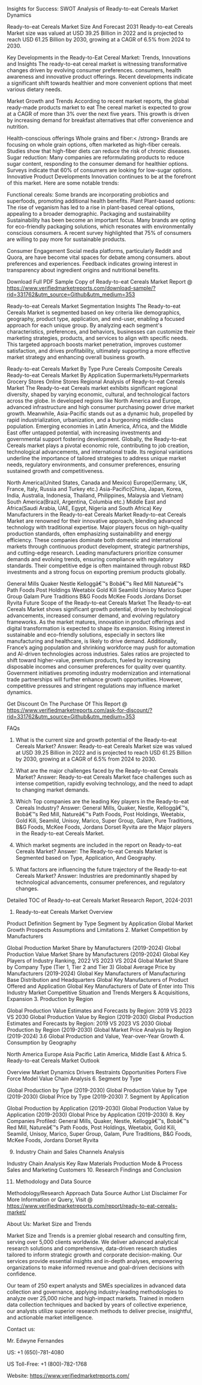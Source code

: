 Insights for Success: SWOT Analysis of Ready-to-eat Cereals Market Dynamics


Ready-to-eat Cereals Market Size And Forecast 2031
Ready-to-eat Cereals Market size was valued at USD 39.25 Billion in 2022 and is projected to reach USD 61.25 Billion by 2030, growing at a CAGR of 6.5% from 2024 to 2030.

Key Developments in the Ready-to-Eat Cereal Market: Trends, Innovations and Insights
The ready-to-eat cereal market is witnessing transformative changes driven by evolving consumer preferences. consumers, health awareness and innovative product offerings. Recent developments indicate a significant shift towards healthier and more convenient options that meet various dietary needs.

Market Growth and Trends
According to recent market reports, the global ready-made products market to eat The cereal market is expected to grow at a CAGR of more than 3% over the next five years. This growth is driven by increasing demand for breakfast alternatives that offer convenience and nutrition.

Health-conscious offerings
Whole grains and fiber:< /strong> Brands are focusing on whole grain options, often marketed as high-fiber cereals. Studies show that high-fiber diets can reduce the risk of chronic diseases.
Sugar reduction: Many companies are reformulating products to reduce sugar content, responding to the consumer demand for healthier options. Surveys indicate that 60% of consumers are looking for low-sugar options.
Innovative Product Developments
Innovation continues to be at the forefront of this market. Here are some notable trends:

Functional cereals: Some brands are incorporating probiotics and superfoods, promoting additional health benefits.
Plant Plant-based options: The rise of veganism has led to a rise in plant-based cereal options, appealing to a broader demographic.
Packaging and sustainability
Sustainability has been become an important focus. Many brands are opting for eco-friendly packaging solutions, which resonates with environmentally conscious consumers. A recent survey highlighted that 75% of consumers are willing to pay more for sustainable products.

Consumer Engagement
Social media platforms, particularly Reddit and Quora, are have become vital spaces for debate among consumers. about preferences and experiences. Feedback indicates growing interest in transparency about ingredient origins and nutritional benefits.

Download Full PDF Sample Copy of Ready-to-eat Cereals Market Report @ https://www.verifiedmarketreports.com/download-sample/?rid=331762&utm_source=Github&utm_medium=353

Ready-to-eat Cereals Market Segmentation Insights
The Ready-to-eat Cereals Market is segmented based on key criteria like demographics, geography, product type, application, and end-user, enabling a focused approach for each unique group. By analyzing each segment's characteristics, preferences, and behaviors, businesses can customize their marketing strategies, products, and services to align with specific needs. This targeted approach boosts market penetration, improves customer satisfaction, and drives profitability, ultimately supporting a more effective market strategy and enhancing overall business growth.

Ready-to-eat Cereals Market By Type
Pure Cereals
Composite Cereals
Ready-to-eat Cereals Market By Application
Supermarkets/Hypermarkets
Grocery Stores
Online Stores
Regional Analysis of Ready-to-eat Cereals Market
The Ready-to-eat Cereals market exhibits significant regional diversity, shaped by varying economic, cultural, and technological factors across the globe. In developed regions like North America and Europe, advanced infrastructure and high consumer purchasing power drive market growth. Meanwhile, Asia-Pacific stands out as a dynamic hub, propelled by rapid industrialization, urbanization, and a burgeoning middle-class population. Emerging economies in Latin America, Africa, and the Middle East offer untapped potential, with increasing investments and governmental support fostering development. Globally, the Ready-to-eat Cereals market plays a pivotal economic role, contributing to job creation, technological advancements, and international trade. Its regional variations underline the importance of tailored strategies to address unique market needs, regulatory environments, and consumer preferences, ensuring sustained growth and competitiveness.

North America(United States, Canada and Mexico)
Europe(Germany, UK, France, Italy, Russia and Turkey etc.)
Asia-Pacific(China, Japan, Korea, India, Australia, Indonesia, Thailand, Philippines, Malaysia and Vietnam)
South America(Brazil, Argentina, Columbia etc.)
Middle East and Africa(Saudi Arabia, UAE, Egypt, Nigeria and South Africa)
Key Manufacturers in the Ready-to-eat Cereals Market
Ready-to-eat Cereals Market are renowned for their innovative approach, blending advanced technology with traditional expertise. Major players focus on high-quality production standards, often emphasizing sustainability and energy efficiency. These companies dominate both domestic and international markets through continuous product development, strategic partnerships, and cutting-edge research. Leading manufacturers prioritize consumer demands and evolving trends, ensuring compliance with regulatory standards. Their competitive edge is often maintained through robust R&D investments and a strong focus on exporting premium products globally.

General Mills
Quaker
Nestle
Kelloggâ€™s
Bobâ€™s Red Mill
Natureâ€™s Path Foods
Post Holdings
Weetabix
Gold Kili
Seamild
Unisoy
Marico
Super Group
Galam
Pure Traditions
B&G Foods
McKee Foods
Jordans Dorset Ryvita
Future Scope of the Ready-to-eat Cereals Market
The Ready-to-eat Cereals Market shows significant growth potential, driven by technological advancements, increased consumer demand, and evolving regulatory frameworks. As the market matures, innovation in product offerings and digital transformation is expected to shape its expansion. Rising interest in sustainable and eco-friendly solutions, especially in sectors like manufacturing and healthcare, is likely to drive demand. Additionally, France’s aging population and shrinking workforce may push for automation and AI-driven technologies across industries. Sales ratios are projected to shift toward higher-value, premium products, fueled by increasing disposable incomes and consumer preferences for quality over quantity. Government initiatives promoting industry modernization and international trade partnerships will further enhance growth opportunities. However, competitive pressures and stringent regulations may influence market dynamics.

Get Discount On The Purchase Of This Report @ https://www.verifiedmarketreports.com/ask-for-discount/?rid=331762&utm_source=Github&utm_medium=353

FAQs
1. What is the current size and growth potential of the Ready-to-eat Cereals Market?
Answer: Ready-to-eat Cereals Market size was valued at USD 39.25 Billion in 2022 and is projected to reach USD 61.25 Billion by 2030, growing at a CAGR of 6.5% from 2024 to 2030.

2. What are the major challenges faced by the Ready-to-eat Cereals Market?
Answer: Ready-to-eat Cereals Market face challenges such as intense competition, rapidly evolving technology, and the need to adapt to changing market demands.

3. Which Top companies are the leading Key players in the Ready-to-eat Cereals Industry?
Answer: General Mills, Quaker, Nestle, Kelloggâ€™s, Bobâ€™s Red Mill, Natureâ€™s Path Foods, Post Holdings, Weetabix, Gold Kili, Seamild, Unisoy, Marico, Super Group, Galam, Pure Traditions, B&G Foods, McKee Foods, Jordans Dorset Ryvita are the Major players in the Ready-to-eat Cereals Market.

4. Which market segments are included in the report on Ready-to-eat Cereals Market?
Answer: The Ready-to-eat Cereals Market is Segmented based on Type, Application, And Geography.

5. What factors are influencing the future trajectory of the Ready-to-eat Cereals Market?
Answer: Industries are predominantly shaped by technological advancements, consumer preferences, and regulatory changes.

Detailed TOC of Ready-to-eat Cereals Market Research Report, 2024-2031
1. Ready-to-eat Cereals Market Overview

Product Definition
Segment by Type
Segment by Application
Global Market Growth Prospects
Assumptions and Limitations
2. Market Competition by Manufacturers

Global Production Market Share by Manufacturers (2019-2024)
Global Production Value Market Share by Manufacturers (2019-2024)
Global Key Players of Industry Ranking, 2022 VS 2023 VS 2024
Global Market Share by Company Type (Tier 1, Tier 2 and Tier 3)
Global Average Price by Manufacturers (2019-2024)
Global Key Manufacturers of Manufacturing Base Distribution and Headquarters
Global Key Manufacturers of Product Offered and Application
Global Key Manufacturers of Date of Enter into This Industry
Market Competitive Situation and Trends
Mergers & Acquisitions, Expansion
3. Production by Region

Global Production Value Estimates and Forecasts by Region: 2019 VS 2023 VS 2030
Global Production Value by Region (2019-2030)
Global Production Estimates and Forecasts by Region: 2019 VS 2023 VS 2030
Global Production by Region (2019-2030)
Global Market Price Analysis by Region (2019-2024) 3.6 Global Production and Value, Year-over-Year Growth
4. Consumption by Geography

North America
Europe
Asia Pacific
Latin America, Middle East & Africa
5. Ready-to-eat Cereals Market Outlook

Overview
Market Dynamics
Drivers
Restraints
Opportunities
Porters Five Force Model
Value Chain Analysis 
6. Segment by Type

Global Production by Type (2019-2030)
Global Production Value by Type (2019-2030)
Global Price by Type (2019-2030)
7. Segment by Application

Global Production by Application (2019-2030)
Global Production Value by Application (2019-2030)
Global Price by Application (2019-2030)
8. Key Companies Profiled: General Mills, Quaker, Nestle, Kelloggâ€™s, Bobâ€™s Red Mill, Natureâ€™s Path Foods, Post Holdings, Weetabix, Gold Kili, Seamild, Unisoy, Marico, Super Group, Galam, Pure Traditions, B&G Foods, McKee Foods, Jordans Dorset Ryvita

9. Industry Chain and Sales Channels Analysis

Industry Chain Analysis
Key Raw Materials
Production Mode & Process
Sales and Marketing
Customers
10. Research Findings and Conclusion

11. Methodology and Data Source

Methodology/Research Approach
Data Source
Author List
Disclaimer
For More Information or Query, Visit @ https://www.verifiedmarketreports.com/report/ready-to-eat-cereals-market/

About Us: Market Size and Trends

Market Size and Trends is a premier global research and consulting firm, serving over 5,000 clients worldwide. We deliver advanced analytical research solutions and comprehensive, data-driven research studies tailored to inform strategic growth and corporate decision-making. Our services provide essential insights and in-depth analyses, empowering organizations to make informed revenue and goal-driven decisions with confidence.

Our team of 250 expert analysts and SMEs specializes in advanced data collection and governance, applying industry-leading methodologies to analyze over 25,000 niche and high-impact markets. Trained in modern data collection techniques and backed by years of collective experience, our analysts utilize superior research methods to deliver precise, insightful, and actionable market intelligence.

Contact us:

Mr. Edwyne Fernandes

US: +1 (650)-781-4080

US Toll-Free: +1 (800)-782-1768

Website: https://www.verifiedmarketreports.com/
